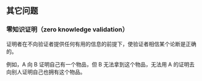 ## 其它问题


### 零知识证明（zero knowledge validation）

证明者在不向验证者提供任何有用的信息的前提下，使验证者相信某个论断是正确的。

例如，A 向 B 证明自己有一个物品，但 B 无法拿到这个物品，无法用 A 的证明去向别人证明自己也拥有这个物品。

